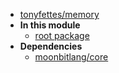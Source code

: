 - [tonyfettes/memory](tonyfettes/memory/)
- **In this module**
  - [root package](tonyfettes/memory/members)
- **Dependencies**
  - [moonbitlang/core](moonbitlang/core/)